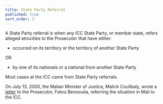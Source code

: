 ```yaml
---
title: State Party Referral
published: true
sort_order: 2
---
```



A State Party referral is when any ICC State Party, or member state, refers alleged atrocities to the Prosecutor that have either:

* occurred on its territory or the territory of another State Party

OR

* by one of its nationals or a national from another State Party


Most cases at the ICC came from State Party referrals. &nbsp;&nbsp;

On July 13, 2000, the Malian Minister of Justice, Malick Coulibaly, wrote a [letter](https://www.legal-tools.org/uploads/tx_ltpdb/ICCReferralLetterMali130712_02.pdf) to the Prosecutor, Fatou Bensouda, referring the situation in Mali to the ICC.
